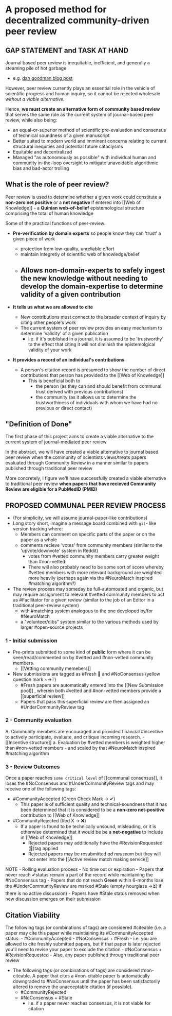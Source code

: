 # A proposed method for decentralized  community-driven peer review


## GAP STATEMENT and TASK AT HAND
 Journal based peer review is inequitable, inefficient, and generally a steaming pile of hot garbage
 
- e.g. [dan goodman blog post](http://neural-reckoning.org/reviewing.html)
	
However, peer review currently plays an essential role in the vehicle of scientific progress and human inquiry, so it cannot be rejected wholesale *without a viable alternative.*

Hence, **we must create an alternative form of community based review** that serves the same role as the current system of journal-based peer review, while also being:
- an equal-or-superior method of scientific pre-evaluation and consensus of technical soundness of a given manuscript
- Better suited to modern world and imminent concerns relating to current structural inequities and potential future cataclysms 
- Equitable and decentralized
- Managed "as autonomously as possible" with individual human and community  in-the-loop oversight to mitigate unavoidable algorithmic bias and bad-actor trolling


## What is the role of peer review?
Peer review is used to determine whether a given work could constitute a **non-zero net positive** or a **net negative** if entered into [[Web of Knowledge]] - a **Quinian web-of-belief** epistemological structure comprising the total of human knowledge

Some of the practical functions of peer-review:
- **Pre-verification by domain experts** so people know they can 'trust' a given piece of work 
	- protection from low-quality, unreliable effort
	- maintain integretiy of scientific web of knowledge/belief
	- Allows non-domain-experts to safely ingest the new knowledge without needing to develop the domain-expertise to determine validity of a given contribution
		- 
- **It tells us what we are allowed to cite**
	- New contributions must connect to the broader context of inquiry by citing other people's work 
	- The current system of peer review provides an easy mechanism to determine 'validity' of a given publication
		- i.e. if it's published in a journal, it is assumed to be 'trustworthy' to the effect that citing it will not diminish the epistemolgical validity of your work
		
- **It provides a record of an individual's contributions**
	- A person's citation record is presumed to show the number of direct contributions that person has provided to the [[Web of Knowledge]]
		- This is beneficial both to 
			- the person (as they can and should benefit from communal trust derived with previous contributions)
			- the community (as it allows us to determine the trustworthiness of individuals with whom we have had no previous or direct contact)

## "Definition of Done"
The first phase of this project aims to create a viable alternative to the current system of journal-mediated peer review

In the abstract, we will have created a viable alternative to journal based peer review when the community of scientists views/treats papers evaluated through Community Review in a manner similar to papers published through traditional peer review

More concretely, I figure we'll have successfully created a viable alternative to traditional peer review **when papers that have recieved Community Review are eligible for a PubMedID (PMID)** 

## PROPOSED COMMUNAL PEER REVIEW PROCESS 
- (For simplicity, we will assume journal-paper-like contributions)
- Long story short, imagine a message board combined with `git`- like version tracking where:
	- Members can comment on specific parts of the paper or on the paper as a whole
	- comments recieve 'votes' from community members (similar to the 'upvote/downvote' system in Reddit)
		- votes from #vetted  community members carry greater weight than #non-vetted 
		- There will also probably need to be some sort of score whereby #vetted members with more relevant background are weighted more heavily (perhaps again via the #NeuroMatch inspired #matching algorithm?)
- The review process may someday be full-automoated and organic, but may require assignment to relevant #vetted community members to act as #Facilitator for a given review (similar to the job of an Editor in a traditional peer-review system)
	- with #matching system analogous to the one developed by/for #NeuroMatch
	- a "volunteer/dibs" system similar to the various methods used by larger #open-source projects
	
### 1 - Initial submission
- Pre-prints submitted to some kind of **public** form where it can be seen/read/commented on by  #vetted and #non-vetted community members.
	- [[Vetting community memebers]]
- New submissions are tagged as #Fresh 🌱 and #NoConsensus (yellow question mark ~->❔)
	- #Fresh papers are automatically entered into the [[New Submission pool]] , wherein both #vetted and #non-vetted members provide a [[superficial review]]
	- Papers that pass this  superficial review are then assigned an #UnderCommunityReview tag

### 2 - Community evaluation
A. Community members are encouraged and provided financial #incentive to actively participate, evaluate, and critique incoming research.
	- [[Incentive structure]]
	a. Evaluation by  #vetted members is weighted higher than #non-vetted members
		- and scaled by that #NeuroMatch inspired #matching algorithm
			
### 3 - Review Outcomes
Once a paper reaches `some critical level` of [[communal consensus]], it loses the #NoConsensus and #UnderCommunityReview tags  and may receive one of the following tags:
 - #CommunityAccepted (Green Check Mark -> ✔)
	 -  This paper is of sufficient quality and technical-soundness that it has been determined that it is considered to be a **non-zero net-positive** contribution to [[Web of Knowledge]] 
 -  #CommunityRejected (Red X -> ❌)
	 - If a paper is found to be technically unsound, misleading, or it is otherwise determined that it would be be a **net-negative** to include in [[Web of Knowledge]]
		 - Rejected papers may additionally have the #RevisionRequested (💫)tag applied
		 - Rejected papers may be resubmitted *ad nauseum* but they will not enter into the [[Active review match making service]]
	 
 NOTE - Rolling evaluation process 
	 - No time out or expiration
		- Papers that never reach ✔status remain a part of the record while maintaining the #NoConsensus tag
		- Papers that do not reach **Green** within 6-months lose the #UnderCommunityReview are marked #Stale (empty hourglass ->⏳) if there is no active discussion)
			- Papers have #Stale  status removed when new discussion emerges on their submission
			
## Citation Viability 
The following tags (or combinations of tags) are considered #citeable (i.e. a paper may cite this paper while maintiaining its #CommunityAccepted status:
	 - #CommunityAccepted 
	 - #NoConsensus + #Fresh
		 - i.e. you are allowed to cite freshly submitted papers, but if that paper is later rejected you'll need to revise your paper to exclude the citation 
	 - #NoConsensus + #RevisionRequested 
	 - Also, any paper published through traditional peer review
- The following tags (or combinations of tags) are considered #non-citeable. A paper that cites a #non-citable paper Is automatically downgraded to #NoConsensus until the paper has been satisfactorily altered to remove the unacceptable citation (if possible). 
	- #CommunityRejected
	- #NoConsensus + #Stale 
		- i.e. if a paper never reaches consensus, it is not viable for citation
